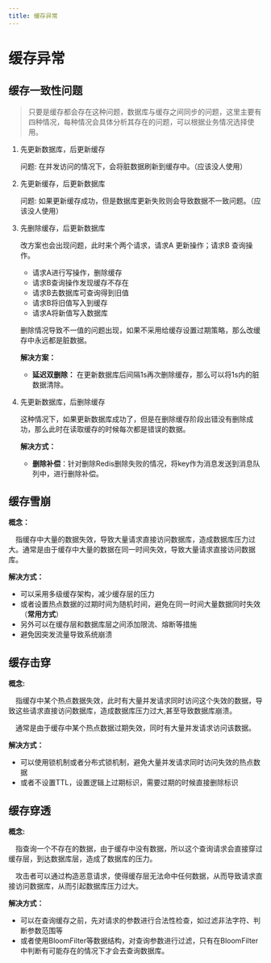 ```yaml
---
title: 缓存异常
---
```

# 缓存异常

## 缓存一致性问题
>   只要是缓存都会存在这种问题，数据库与缓存之间同步的问题，这里主要有四种情况，每种情况会具体分析其存在的问题，可以根据业务情况选择使用。
1. 先更新数据库，后更新缓存

    问题: 在并发访问的情况下，会将脏数据刷新到缓存中。（应该没人使用）

2. 先更新缓存，后更新数据库

   问题: 如果更新缓存成功，但是数据库更新失败则会导致数据不一致问题。（应该没人使用）

3. 先删除缓存，后更新数据库

    改方案也会出现问题，此时来个两个请求，请求A 更新操作；请求B 查询操作。

    * 请求A进行写操作，删除缓存
    * 请求B查询操作发现缓存不存在
    * 请求B去数据库可查询得到旧值
    * 请求B将旧值写入到缓存
    * 请求A将新值写入数据库

    删除情况导致不一值的问题出现，如果不采用给缓存设置过期策略，那么改缓存中永远都是脏数据。

    **解决方案：**

    * **延迟双删除：** 在更新数据库后间隔1s再次删除缓存，那么可以将1s内的脏数据清除。
    
4. 先更新数据库，后删除缓存

    这种情况下，如果更新数据库成功了，但是在删除缓存阶段出错没有删除成功，那么此时在读取缓存的时候每次都是错误的数据。

    **解决方式：**

    * **删除补偿**：针对删除Redis删除失败的情况，将key作为消息发送到消息队列中，进行删除补偿。

## 缓存雪崩

**概念：**

&emsp;指缓存中大量的数据失效，导致大量请求直接访问数据库，造成数据库压力过大。通常是由于缓存中大量的数据在同一时间失效，导致大量请求直接访问数据库。

**解决方式：**

* 可以采用多级缓存架构，减少缓存层的压力
* 或者设置热点数据的过期时间为随机时间，避免在同一时间大量数据同时失效（**常用方式**）
* 另外可以在缓存层和数据库层之间添加限流、熔断等措施
* 避免因突发流量导致系统崩溃

## 缓存击穿

**概念:**

&emsp;指缓存中某个热点数据失效，此时有大量并发请求同时访问这个失效的数据，导致这些请求直接访问数据库，造成数据库压力过大,甚至导致数据库崩溃。

&emsp;通常是由于缓存中某个热点数据过期失效，同时有大量并发请求访问该数据。

**解决方式：**

* 可以使用锁机制或者分布式锁机制，避免大量并发请求同时访问失效的热点数据
* 或者不设置TTL，设置逻辑上过期标识，需要过期的时候直接删除标识

## 缓存穿透

**概念:**

&emsp;指查询一个不存在的数据，由于缓存中没有数据，所以这个查询请求会直接穿过缓存层，到达数据库层，造成了数据库的压力。

&emsp;攻击者可以通过构造恶意请求，使得缓存层无法命中任何数据，从而导致请求直接访问数据库，从而引起数据库压力过大。

**解决方式：**

* 可以在查询缓存之前，先对请求的参数进行合法性检查，如过滤非法字符、判断参数范围等
* 或者使用BloomFilter等数据结构，对查询参数进行过滤，只有在BloomFilter中判断有可能存在的情况下才会去查询数据库。